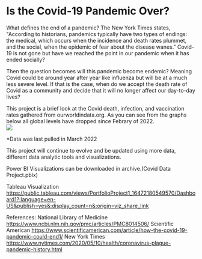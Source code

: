 # Is the Covid-19 Pandemic Over?

What defines the end of a pandemic?  The New York Times states, "According to historians, pandemics typically have two types of endings: the medical, which occurs when the incidence and death rates plummet, and the social, when the epidemic of fear about the disease wanes."  Covid-19 is not gone but have we reached the point in our pandemic when it has ended socially?

 Then the question becomes will this pandemic become endemic? Meaning Covid could be around year after year like influenza but will be at a much less severe level.  If that is the case, when do we accept the death rate of Covid as a community and decide that it will no longer affect our day-to-day lives?


This project is a brief look at the Covid death, infection, and vaccination rates gathered from ourworldindata.org.  As you can see from the graphs below all global levels have dropped since Febrary of 2022.  
<img src="https://user-images.githubusercontent.com/33985564/163261619-236fb9be-d51f-4d86-ba2a-947d57d1912e.png">

*Data was last pulled in March 2022

This project will continue to evolve and be updated using more data, different data analytic tools and visualizations.

Power BI Visualizations can be downloaded in archive.(Covid Data Project.pbix)

Tableau Visualization
https://public.tableau.com/views/PortfolioProject1_16472180549570/Dashboard1?:language=en-US&publish=yes&:display_count=n&:origin=viz_share_link

References:
National Library of Medicine
https://www.ncbi.nlm.nih.gov/pmc/articles/PMC8014506/
Scientific American
https://www.scientificamerican.com/article/how-the-covid-19-pandemic-could-end1/
New York Times
https://www.nytimes.com/2020/05/10/health/coronavirus-plague-pandemic-history.html
